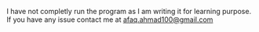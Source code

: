 I have not completly run the program as I am writing it for learning purpose. If you have any issue contact me at afaq.ahmad100@gmail.com
